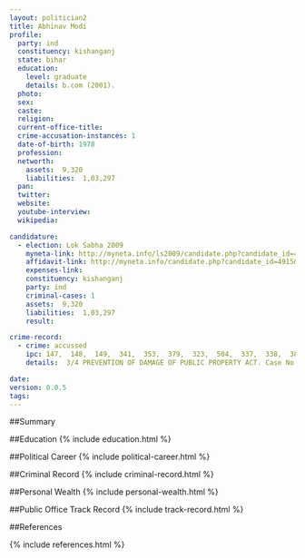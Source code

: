 ```yaml
---
layout: politician2
title: Abhinav Modi
profile: 
  party: ind
  constituency: kishanganj
  state: bihar
  education: 
    level: graduate
    details: b.com (2001).
  photo: 
  sex: 
  caste: 
  religion: 
  current-office-title: 
  crime-accusation-instances: 1
  date-of-birth: 1978
  profession: 
  networth: 
    assets:  9,320
    liabilities:  1,03,297
  pan: 
  twitter: 
  website: 
  youtube-interview: 
  wikipedia: 

candidature: 
  - election: Lok Sabha 2009
    myneta-link: http://myneta.info/ls2009/candidate.php?candidate_id=4915
    affidavit-link: http://myneta.info/candidate.php?candidate_id=4915&scan=original
    expenses-link: 
    constituency: kishanganj 
    party: ind
    criminal-cases: 1
    assets:  9,320
    liabilities:  1,03,297
    result:  

crime-record: 
  - crime: accussed
    ipc: 147,  148,  149,  341,  353,  379,  323,  504,  337,  338,  384,  385,  386,  109,  152,  120B
    details:  3/4 PREVENTION OF DAMAGE OF PUBLIC PROPERTY ACT. Case No. 98/01  

date: 
version: 0.0.5
tags: 
---
```

##Summary


##Education
{% include education.html %}


##Political Career
{% include political-career.html %}


##Criminal Record
{% include criminal-record.html %}


##Personal Wealth
{% include personal-wealth.html %}


##Public Office Track Record
{% include track-record.html %}


##References


{% include references.html %}